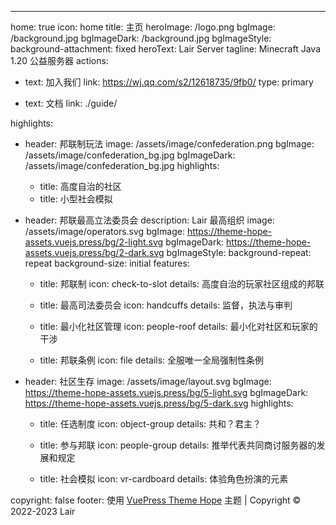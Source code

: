 ---
home: true
icon: home
title: 主页
heroImage: /logo.png
bgImage: /background.jpg
bgImageDark: /background.jpg
bgImageStyle:
  background-attachment: fixed
heroText: Lair Server
tagline: Minecraft Java 1.20 公益服务器
actions:
  - text: 加入我们
    link: https://wj.qq.com/s2/12618735/9fb0/
    type: primary

  - text: 文档
    link: ./guide/

highlights:
  - header: 邦联制玩法
    image: /assets/image/confederation.png
    bgImage: /assets/image/confederation_bg.jpg
    bgImageDark: /assets/image/confederation_bg.jpg
    highlights:
      - title: 高度自治的社区
      - title: 小型社会模拟

  - header: 邦联最高立法委员会
    description: Lair 最高组织
    image: /assets/image/operators.svg
    bgImage: https://theme-hope-assets.vuejs.press/bg/2-light.svg
    bgImageDark: https://theme-hope-assets.vuejs.press/bg/2-dark.svg
    bgImageStyle:
      background-repeat: repeat
      background-size: initial
    features:
      - title: 邦联制
        icon: check-to-slot
        details: 高度自治的玩家社区组成的邦联

      - title: 最高司法委员会
        icon: handcuffs
        details: 监督，执法与审判

      - title: 最小化社区管理
        icon: people-roof
        details: 最小化对社区和玩家的干涉

      - title: 邦联条例
        icon: file
        details: 全服唯一全局强制性条例

  - header: 社区生存
    image: /assets/image/layout.svg
    bgImage: https://theme-hope-assets.vuejs.press/bg/5-light.svg
    bgImageDark: https://theme-hope-assets.vuejs.press/bg/5-dark.svg
    highlights:
      - title: 任选制度
        icon: object-group
        details: 共和？君主？

      - title: 参与邦联
        icon: people-group
        details: 推举代表共同商讨服务器的发展和规定

      - title: 社会模拟
        icon: vr-cardboard
        details: 体验角色扮演的元素

copyright: false
footer: 使用 <a href="https://theme-hope.vuejs.press/zh/" target="_blank">VuePress Theme Hope</a> 主题 | Copyright © 2022-2023 Lair
